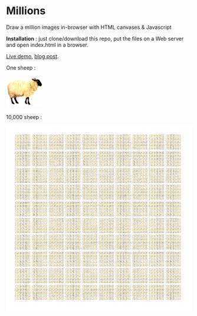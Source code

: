 # Millions

Draw a million images in-browser with HTML canvases & Javascript

**Installation** : just clone/download this repo, put the files on a Web server and open index.html in a browser.

[Live demo](https://hyperdata.it/millions/), [blog post](https://hyperdata.it/blog/2021/10/04/drawing-a-million-dots/).

One sheep :

![Sheep](https://github.com/danja/millions/raw/main/images/sheep.png)

10,000 sheep :

![10,000 Sheep](https://github.com/danja/millions/raw/main/images/10000-sheep.png)
